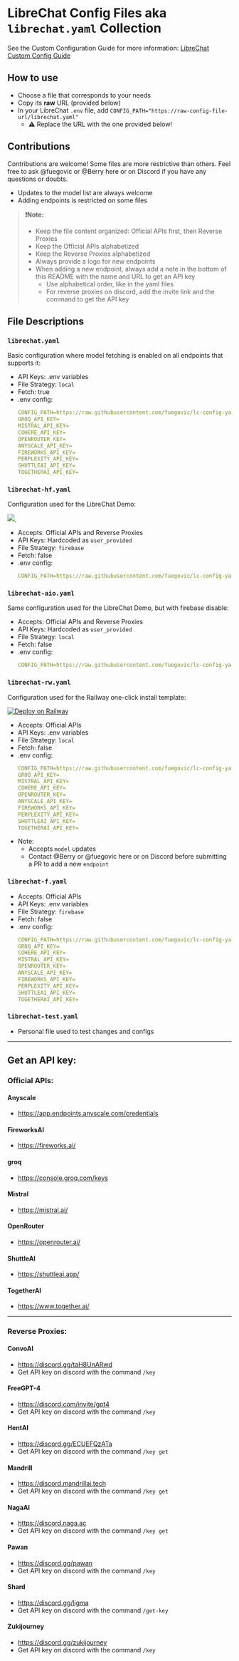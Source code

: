 # LibreChat Config Files aka `librechat.yaml` Collection
See the Custom Configuration Guide for more information: [LibreChat Custom Config Guide](https://docs.librechat.ai/install/configuration/custom_config.html)

## How to use
- Choose a file that corresponds to your needs
- Copy its **raw** URL (provided below)
- In your LibreChat `.env` file, add `CONFIG_PATH="https://raw-config-file-url/librechat.yaml"`
  - ⚠️ Replace the URL with the one provided below!

## Contributions
Contributions are welcome! Some files are more restrictive than others. Feel free to ask @fuegovic or @Berry here or on Discord if you have any questions or doubts.
- Updates to the model list are always welcome
- Adding endpoints is restricted on some files

> **❗Note:**
> - Keep the file content organized: Official APIs first, then Reverse Proxies
> - Keep the Official APIs alphabetized
> - Keep the Reverse Proxies alphabetized
> - Always provide a logo for new endpoints
> - When adding a new endpoint, always add a note in the bottom of this README with the name and URL to get an API key
>   - Use alphabetical order, like in the yaml files
>   - For reverse proxies on discord, add the invite link and the command to get the API key    

## File Descriptions
### `librechat.yaml`
Basic configuration where model fetching is enabled on all endpoints that supports it:
- API Keys: .env variables
- File Strategy: `local`
- Fetch: true
- .env config:
  ```yaml
  CONFIG_PATH=https://raw.githubusercontent.com/fuegovic/lc-config-yaml/main/librechat.yaml
  GROQ_API_KEY=
  MISTRAL_API_KEY=
  COHERE_API_KEY=
  OPENROUTER_KEY=
  ANYSCALE_API_KEY=
  FIREWORKS_API_KEY=
  PERPLEXITY_API_KEY=
  SHUTTLEAI_API_KEY=
  TOGETHERAI_API_KEY=
  ```

### `librechat-hf.yaml`
Configuration used for the LibreChat Demo:
<p align="left">
  <a href="https://demo.librechat.cfd/">
      <img src="https://github.com/fuegovic/lc-config-yaml/assets/32828263/d3a1e88f-fce0-4a8e-8c1d-5901a3e1c2dd">
  <img href="https://demo.librechat.cfd/">
  </a>
</p>

- Accepts: Official APIs and Reverse Proxies
- API Keys: Hardcoded as `user_provided`
- File Strategy: `firebase`
- Fetch: false
- .env config:
  ```yaml
  CONFIG_PATH=https://raw.githubusercontent.com/fuegovic/lc-config-yaml/main/librechat-hf.yaml
  ```

### `librechat-aio.yaml`
Same configuration used for the LibreChat Demo, but with firebase disable:

- Accepts: Official APIs and Reverse Proxies
- API Keys: Hardcoded as `user_provided`
- File Strategy: `local`
- Fetch: false
- .env config:
  ```yaml
  CONFIG_PATH=https://raw.githubusercontent.com/fuegovic/lc-config-yaml/main/librechat-aio.yaml
  ```

### `librechat-rw.yaml`
Configuration used for the Railway one-click install template:
<p align="left">
<a href="https://railway.app/template/b5k2mn?referralCode=HI9hWz">
  <img src="https://railway.app/button.svg" alt="Deploy on Railway">
</a>
</p>

- Accepts: Official APIs
- API Keys: .env variables
- File Strategy: `local`
- Fetch: false
- .env config:
  ```yaml
  CONFIG_PATH=https://raw.githubusercontent.com/fuegovic/lc-config-yaml/main/librechat-rw.yaml
  GROQ_API_KEY=
  MISTRAL_API_KEY=
  COHERE_API_KEY=
  OPENROUTER_KEY=
  ANYSCALE_API_KEY=
  FIREWORKS_API_KEY=
  PERPLEXITY_API_KEY=
  SHUTTLEAI_API_KEY=
  TOGETHERAI_API_KEY=
  ```
- Note:
  - Accepts `model` updates
  - Contact @Berry or @fuegovic here or on Discord before submitting a PR to add a new `endpoint`

### `librechat-f.yaml`
- Accepts: Official APIs
- API Keys: .env variables
- File Strategy: `firebase`
- Fetch: false
- .env config:
  ```yaml
  CONFIG_PATH=https://raw.githubusercontent.com/fuegovic/lc-config-yaml/main/librechat-f.yaml
  GROQ_API_KEY=
  COHERE_API_KEY=
  MISTRAL_API_KEY=
  OPENROUTER_KEY=
  ANYSCALE_API_KEY=
  FIREWORKS_API_KEY=
  PERPLEXITY_API_KEY=
  SHUTTLEAI_API_KEY=
  TOGETHERAI_API_KEY=
  ```

### `librechat-test.yaml`
- Personal file used to test changes and configs

---

## Get an API key:


### Official APIs:

#### Anyscale
- https://app.endpoints.anyscale.com/credentials

#### FireworksAI
- https://fireworks.ai/

#### groq
- https://console.groq.com/keys

#### Mistral
- https://mistral.ai/

#### OpenRouter
- https://openrouter.ai/

#### ShuttleAI
- https://shuttleai.app/

#### TogetherAI
- https://www.together.ai/

---

### Reverse Proxies:

#### ConvoAI
- https://discord.gg/taH8UnARwd
- Get API key on discord with the command `/key`

#### FreeGPT-4
- https://discord.com/invite/gpt4
- Get API key on discord with the command `/key`

#### HentAI
- https://discord.gg/ECUEFQzATa
- Get API key on discord with the command `/key get`

#### Mandrill
- https://discord.mandrillai.tech
- Get API key on discord with the command `/key get` 

#### NagaAI
- https://discord.naga.ac
- Get API key on discord with the command `/key get` 

#### Pawan
- https://discord.gg/pawan
- Get API key on discord with the command `/key`

#### Shard
- https://discord.gg/ligma
- Get API key on discord with the command `/get-key`

#### Zukijourney
- https://discord.gg/zukijourney
- Get API key on discord with the command `/key`
